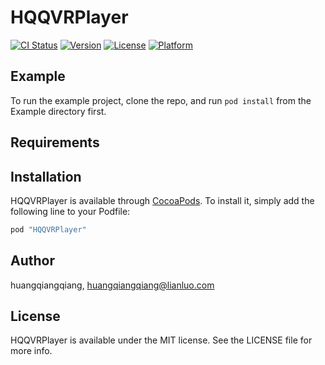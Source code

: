 # HQQVRPlayer

[![CI Status](http://img.shields.io/travis/huangqiangqiang/HQQVRPlayer.svg?style=flat)](https://travis-ci.org/huangqiangqiang/HQQVRPlayer)
[![Version](https://img.shields.io/cocoapods/v/HQQVRPlayer.svg?style=flat)](http://cocoapods.org/pods/HQQVRPlayer)
[![License](https://img.shields.io/cocoapods/l/HQQVRPlayer.svg?style=flat)](http://cocoapods.org/pods/HQQVRPlayer)
[![Platform](https://img.shields.io/cocoapods/p/HQQVRPlayer.svg?style=flat)](http://cocoapods.org/pods/HQQVRPlayer)

## Example

To run the example project, clone the repo, and run `pod install` from the Example directory first.

## Requirements

## Installation

HQQVRPlayer is available through [CocoaPods](http://cocoapods.org). To install
it, simply add the following line to your Podfile:

```ruby
pod "HQQVRPlayer"
```

## Author

huangqiangqiang, huangqiangqiang@lianluo.com

## License

HQQVRPlayer is available under the MIT license. See the LICENSE file for more info.
